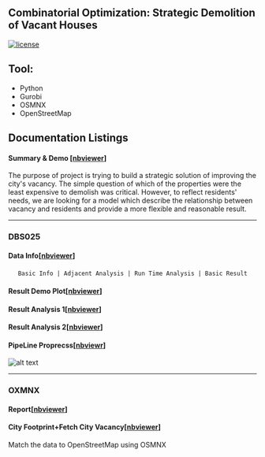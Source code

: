 ## Combinatorial Optimization: Strategic Demolition of Vacant Houses

[![license](https://img.shields.io/github/license/mashape/apistatus.svg)](https://github.com/LennyFan/City_Demolishment_Research/blob/master/LICENSE)

## Tool:
* Python
* Gurobi
* OSMNX
* OpenStreetMap

## Documentation Listings

#### Summary & Demo [[nbviewer](http://nbviewer.jupyter.org/github/LennyFan/City_Demolishment_Research/blob/master/WorkLog/%5B01%5DSummary.ipynb)]
The purpose of project is trying to build a strategic solution of improving the city's vacancy. The simple question of which of the properties were the least expensive to demolish was critical. However, to reflect residents' needs, we are looking for a model which describe the relationship between vacancy and residents and provide a more flexible and reasonable result.
   
***

### DBS025

#### Data Info[[nbviewer](http://nbviewer.jupyter.org/github/LennyFan/City_Demolishment_Research/blob/master/WorkLog/%5B24%5D-NewDataBase-FullCity.ipynb)]

      `Basic Info | Adjacent Analysis | Run Time Analysis | Basic Result`

#### Result Demo Plot[[nbviewer](http://nbviewer.jupyter.org/github/LennyFan/City_Demolishment_Research/blob/master/WorkLog/28-SingleSolutionDemo.ipynb)]

#### Result Analysis 1[[nbviewer](http://nbviewer.jupyter.org/github/LennyFan/City_Demolishment_Research/blob/master/WorkLog/27-BasicResultAnalysis.ipynb)]

#### Result Analysis 2[[nbviewer](http://nbviewer.jupyter.org/github/LennyFan/City_Demolishment_Research/blob/master/WorkLog/29-TradeOffAnalysis.ipynb)]


#### PipeLine Proprecss[[nbviewr](http://nbviewer.jupyter.org/github/LennyFan/City_Demolishment_Research/blob/master/WorkLog/%5B26%5D-Pipeline-notebook.ipynb)]

![alt text][logo]

[logo]: https://github.com/LennyFan/City_Demolishment_Research/blob/master/WorkLog/combineplot/DataPipeline.png


***
### OXMNX

#### Report[[nbviewer](http://nbviewer.jupyter.org/github/LennyFan/City_Demolishment_Research/blob/master/WorkLog/%5B19%5DQuick-Implement-for-difference-distance.ipynb)]

#### City Footprint+Fetch City Vacancy[[nbviewer](https://github.com/LennyFan/City_Demolishment_Research/blob/master/WorkLog/%5B15%5DBaltimore_City_FootPrint%2BFetch_City_Vacancy.ipynb)]
Match the data to OpenStreetMap using OSMNX


   
